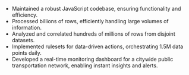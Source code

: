 - Maintained a robust JavaScript codebase, ensuring functionality and efficiency.
- Processed billions of rows, efficiently handling large volumes of information.
- Analyzed and correlated hundreds of millions of rows from disjoint datasets.
- Implemented rulesets for data-driven actions, orchestrating 1.5M data points daily.
- Developed a real-time monitoring dashboard for a citywide public transportation network, enabling instant insights and alerts.